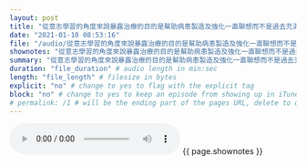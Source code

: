 ```yaml
---
layout: post
title: "從意志學習的角度來說暴露治療的目的是幫助病患製造及強化一直聯想而不是過去充滿恐懼的聯想" # quotes allow forbidden characters like the colon
date: "2021-01-10 08:53:16"
file: "/audio/從意志學習的角度來說暴露治療的目的是幫助病患製造及強化一直聯想而不是過去充滿恐懼的聯想.mp3"
shownotes: "從意志學習的角度來說暴露治療的目的是幫助病患製造及強化一直聯想而不是過去充滿恐懼的聯想"
summary: "從意志學習的角度來說暴露治療的目的是幫助病患製造及強化一直聯想而不是過去充滿恐懼的聯想"
duration: "file_duration" # audio length in min:sec
length: "file_length" # filesize in bytes
explicit: "no" # change to yes to flag with the explicit tag
block: "no" # change to yes to keep an episode from showing up in iTunes
# permalink: /1 # will be the ending part of the pages URL, delete to default to the title
---
```


<audio controls>
<source src="{{site.url}}{{site.baseurl}}{{ page.file }}" type="audio/x-mp3">
Your browser does not support the audio element.
</audio>
{{ page.shownotes }}
